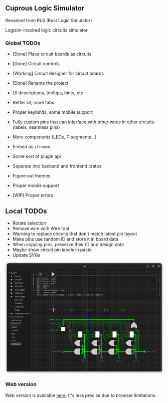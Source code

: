 ## Cuprous Logic Simulator
Renamed from RLS (Rust Logic Simulator)

Logisim-inspired logic circuits simulator

### Global TODOs

- [Done] Place circuit boards as circuits
- [Done] Circuit controls 
- [Working] Circuit designer for circuit boards

- [Done] Rename the project

- UI descriptions, tooltips, hints, etc
- Better UI, more tabs
- Proper keybinds, some mobile support

- Fully custom pins that can interface with other wires in other circuits (labels, seamless pins)
- More components (LEDs, 7-segments...)

- Embed as `iframe`s
- Some sort of plugin api
- Separate into backend and frontend crates
- Figure out themes
- Proper mobile support
- [WIP] Proper errors

## Local TODOs

- Rotate selection
- Remove wire with Wire tool
- Warning to replace circuits that don't match latest pin layout
- Make pins use random ID and store it in board data
- When copying pins, preserve their ID and design data
- Maybe show circuit pin labels in paste
- Update SVGs

![](progress_preview.png)

### Web version

Web version is available [here](https://ved-s.github.io/cuprous).
It's less precise due to browser limitations.